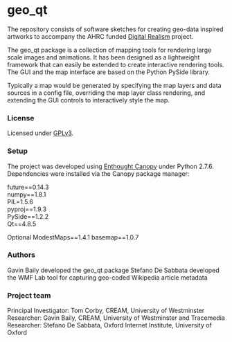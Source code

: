 # geo_qt #
The repository consists of software sketches for creating geo-data inspired artworks to accompany the AHRC funded [Digital Realism](http://digital-realism.net) project.

The geo_qt package is a collection of mapping tools for rendering large scale images and animations. It has been designed as a lightweight framework that can easily be extended to create interactive rendering tools. The GUI and the map interface are based on the Python PySide library. 

Typically a map would be generated by specifying the map layers and data sources in a config file, overriding the map layer class rendering, and extending the GUI controls to interactively style the map. 

### License ###

Licensed under [GPLv3](https://www.gnu.org/copyleft/gpl.html).

### Setup ###

The project was developed using [Enthought Canopy](https://www.enthought.com/products/canopy/) under Python 2.7.6.  
Dependencies were installed via the Canopy package manager:

future==0.14.3  
numpy==1.8.1  
PIL=1.5.6  
pyproj==1.9.3  
PySide==1.2.2  
Qt==4.8.5  

Optional
ModestMaps==1.4.1
basemap==1.0.7



### Authors ###

Gavin Baily developed the geo_qt package
Stefano De Sabbata developed the WMF Lab tool for capturing geo-coded Wikipedia article metadata

### Project team ###

Principal Investigator: Tom Corby, CREAM, University of Westminster
Researcher: Gavin Baily, CREAM, University of Westminster and Tracemedia
Researcher: Stefano De Sabbata, Oxford Internet Institute, University of Oxford


